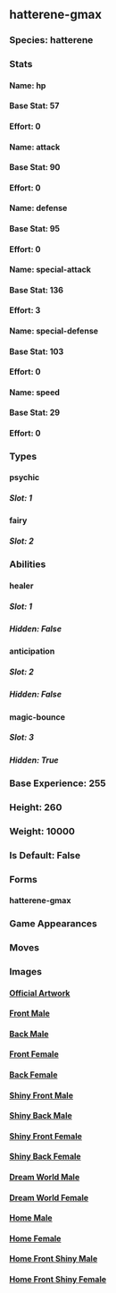 ## hatterene-gmax
### Species: hatterene
### Stats
#### Name: hp
#### Base Stat: 57
#### Effort: 0
#### Name: attack
#### Base Stat: 90
#### Effort: 0
#### Name: defense
#### Base Stat: 95
#### Effort: 0
#### Name: special-attack
#### Base Stat: 136
#### Effort: 3
#### Name: special-defense
#### Base Stat: 103
#### Effort: 0
#### Name: speed
#### Base Stat: 29
#### Effort: 0
### Types
#### psychic
##### Slot: 1
#### fairy
##### Slot: 2
### Abilities
#### healer
##### Slot: 1
##### Hidden: False
#### anticipation
##### Slot: 2
##### Hidden: False
#### magic-bounce
##### Slot: 3
##### Hidden: True
### Base Experience: 255
### Height: 260
### Weight: 10000
### Is Default: False
### Forms
#### hatterene-gmax
### Game Appearances
### Moves
### Images
#### [Official Artwork](https://raw.githubusercontent.com/PokeAPI/sprites/master/sprites/pokemon/other/official-artwork/10212.png)
#### [Front Male](https://raw.githubusercontent.com/PokeAPI/sprites/master/sprites/pokemon/10212.png)
#### [Back Male](https://raw.githubusercontent.com/PokeAPI/sprites/master/sprites/pokemon/back/10212.png)
#### [Front Female](None)
#### [Back Female](None)
#### [Shiny Front Male](https://raw.githubusercontent.com/PokeAPI/sprites/master/sprites/pokemon/shiny/10212.png)
#### [Shiny Back Male](https://raw.githubusercontent.com/PokeAPI/sprites/master/sprites/pokemon/back/10212.png)
#### [Shiny Front Female](None)
#### [Shiny Back Female](None)
#### [Dream World Male](None)
#### [Dream World Female](None)
#### [Home Male](https://raw.githubusercontent.com/PokeAPI/sprites/master/sprites/pokemon/other/home/10212.png)
#### [Home Female](None)
#### [Home Front Shiny Male](https://raw.githubusercontent.com/PokeAPI/sprites/master/sprites/pokemon/other/home/shiny/10212.png)
#### [Home Front Shiny Female](None)